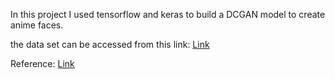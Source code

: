 In this project I used tensorflow and keras to build a DCGAN model to create anime faces.

the data set can be accessed from this link: [Link](https://www.kaggle.com/datasets/splcher/animefacedataset)

Reference: [Link](https://www.youtube.com/watch?v=HxD-M-jTmEA)
